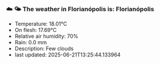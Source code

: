 ### ☁️ 🌤️  The weather in Florianópolis is: Florianópolis

- Temperature: 18.01°C
- On flesh: 17.69°C
- Relative air humidity: 70%
- Rain: 0.0 mm
- Description: Few clouds
- last updated: 2025-06-21T13:25:44.133964
